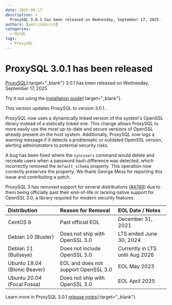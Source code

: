```yaml
---
date: 2025-09-17
description: >
  ProxySQL 3.0.1 has been released on Wednesday, September 17, 2025.
authors: [patrickbirch]
categories:
  - MySQL
tags:
  - ProxySQL
---
```


# ProxySQL 3.0.1 has been released

<!-- more -->

[ProxySQL](https://docs.percona.com/proxysql/){:target="_blank"} 3.0.1 has been released on Wednesday, September 17, 2025.

Try it out using the [Installation guide](https://docs.percona.com/proxysql/install-v3.html){:target="_blank"}.

This version updates ProxySQL to version 3.0.1. 

ProxySQL now uses a dynamically linked version of the system's OpenSSL library instead of a statically linked one. This change allows ProxySQL to more easily use the most up-to-date and secure versions of OpenSSL already present on the host system. Additionally, ProxySQL now logs a warning message if it detects a problematic or outdated OpenSSL version, alerting administrators to potential security risks.

A bug has been fixed where the `syncusers` command would delete and recreate users when a password hash difference was detected, which incorrectly removed the `default_schema` property. This operation now correctly preserves the property. We thank George Mess for reporting this issue and contributing a patch.

ProxySQL 3 has removed support for several distributions ([#4749](https://github.com/sysown/proxysql/pull/4749)) due to them being officially past their end-of-life or lacking native support for OpenSSL 3.0, a library required for modern security features.

| Distribution | Reason for Removal | EOL Date / Notes |
| :--- | :--- | :--- |
| CentOS 8 | Past official EOL | December 31, 2021 |
| Debian 10 (Buster) | Does not ship with OpenSSL 3.0 | LTS ended June 30, 2024 |
| Debian 11 (Bullseye) | Does not include OpenSSL 3.0 | Currently in LTS until Aug 2026 |
| Ubuntu 18.04 (Bionic Beaver) | EOL and does not support OpenSSL 3.0 | EOL May 2023 |
| Ubuntu 20.04 (Focal Fossa) | Does not ship with OpenSSL 3.0 | EOL April 2025 |

Learn more in ProxySQL 3.0.1 [release notes](https://docs.percona.com/proxysql/3.0.1.html){:target="_blank"}.

